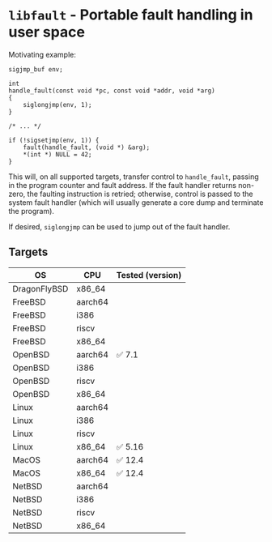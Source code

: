 # `libfault` - Portable fault handling in user space

Motivating example:

```
sigjmp_buf env;

int
handle_fault(const void *pc, const void *addr, void *arg)
{
    siglongjmp(env, 1);
}

/* ... */

if (!sigsetjmp(env, 1)) {
    fault(handle_fault, (void *) &arg);
    *(int *) NULL = 42;
}
```

This will, on all supported targets, transfer control to `handle_fault`, passing in the program counter and fault address. If the fault handler returns non-zero, the faulting instruction is retried; otherwise, control is passed to the system fault handler (which will usually generate a core dump and terminate the program).

If desired, `siglongjmp` can be used to jump out of the fault handler.

## Targets

| OS           | CPU      | Tested (version)        |
| ------------ | -------- | ----------------------- |
| DragonFlyBSD | x86_64   |                         |
| FreeBSD      | aarch64  |                         |
| FreeBSD      | i386     |                         |
| FreeBSD      | riscv    |                         |
| FreeBSD      | x86_64   |                         |
| OpenBSD      | aarch64  | :white_check_mark: 7.1  |
| OpenBSD      | i386     |                         |
| OpenBSD      | riscv    |                         |
| OpenBSD      | x86_64   |                         |
| Linux        | aarch64  |                         |
| Linux        | i386     |                         |
| Linux        | riscv    |                         |
| Linux        | x86_64   | :white_check_mark: 5.16 |
| MacOS        | aarch64  | :white_check_mark: 12.4 |
| MacOS        | x86_64   | :white_check_mark: 12.4 |
| NetBSD       | aarch64  |                         |
| NetBSD       | i386     |                         |
| NetBSD       | riscv    |                         |
| NetBSD       | x86_64   |                         |
